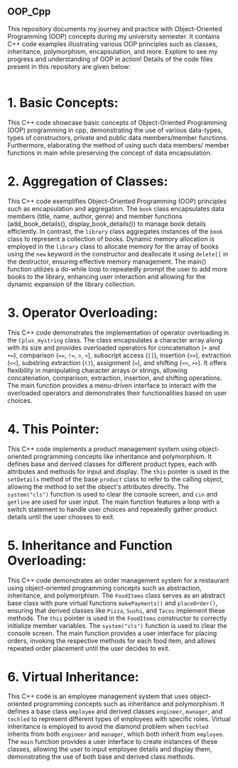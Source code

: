 ## OOP_Cpp
This repository documents my journey and practice with Object-Oriented Programming (OOP) concepts during my university semester. It contains C++ code examples illustrating various OOP principles such as classes, inheritance, polymorphism, encapsulation, and more. Explore to see my progress and understanding of OOP in action!
Details of the code files present in this repository are given below:
<br>
<br>

# 1. Basic Concepts:
This C++ code showcase basic concepts of Object-Oriented Programming (OOP) programming in cpp, demonstrating the use of various data-types, types of constructors, private and public data members/member functions. Furthermore, elaborating the method of using such data members/ member functions in main while preserving the concept of data encapsulation.

# 2. Aggregation of Classes:
This C++ code exemplifies Object-Oriented Programming (OOP) principles such as encapsulation and aggregation. The `book` class encapsulates data members (title, name, author, genre) and member functions (add_book_details(), display_book_details()) to manage book details efficiently. In contrast, the `library` class aggregates instances of the `book` class to represent a collection of books. Dynamic memory allocation is employed in the `library` class to allocate memory for the array of books using the `new` keyword in the constructor and deallocate it using `delete[]` in the destructor, ensuring effective memory management. The main() function utilizes a do-while loop to repeatedly prompt the user to add more books to the library, enhancing user interaction and allowing for the dynamic expansion of the library collection.

# 3. Operator Overloading:
This C++ code demonstrates the implementation of operator overloading in the `Cplus_mystring` class. The class encapsulates a character array along with its size and provides overloaded operators for concatenation (`+` and `+=`), comparison (`==`, `!=`, `>`, `<`), subscript access (`[]`), insertion (`>>`), extraction (`<<`), substring extraction (`()`), assignment (`=`), and shifting (`<<`, `>>`). It offers flexibility in manipulating character arrays or strings, allowing concatenation, comparison, extraction, insertion, and shifting operations. The main function provides a menu-driven interface to interact with the overloaded operators and demonstrates their functionalities based on user choices.

# 4. This Pointer:
This C++ code implements a product management system using object-oriented programming concepts like inheritance and polymorphism. It defines base and derived classes for different product types, each with attributes and methods for input and display. The `this` pointer is used in the `setDetails` method of the base `product` class to refer to the calling object, allowing the method to set the object's attributes directly. The `system("cls")` function is used to clear the console screen, and `cin` and `getline` are used for user input. The main function features a loop with a switch statement to handle user choices and repeatedly gather product details until the user chooses to exit.

# 5. Inheritance and Function Overloading:
This C++ code demonstrates an order management system for a restaurant using object-oriented programming concepts such as abstraction, inheritance, and polymorphism. The `FoodItems` class serves as an abstract base class with pure virtual functions `makePayments()` and `placeOrder()`, ensuring that derived classes like `Pizza`, `Sushi`, and `Tacos` implement these methods. The `this` pointer is used in the `FoodItems` constructor to correctly initialize member variables. The `system("cls")` function is used to clear the console screen. The main function provides a user interface for placing orders, invoking the respective methods for each food item, and allows repeated order placement until the user decides to exit.

# 6. Virtual Inheritance:
This C++ code is an employee management system that uses object-oriented programming concepts such as inheritance and polymorphism. It defines a base class `employee` and derived classes `engineer`, `manager`, and `techled` to represent different types of employees with specific roles. Virtual inheritance is employed to avoid the diamond problem when `techled` inherits from both `engineer` and `manager`, which both inherit from `employee`. The `main` function provides a user interface to create instances of these classes, allowing the user to input employee details and display them, demonstrating the use of both base and derived class methods.
